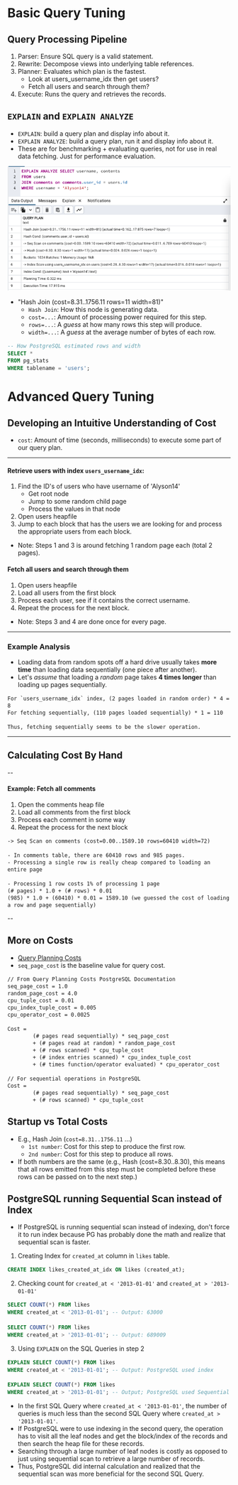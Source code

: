 # Basic Query Tuning

## Query Processing Pipeline

1. Parser: Ensure SQL query is a valid statement.
2. Rewrite: Decompose views into underlying table references.
3. Planner: Evaluates which plan is the fastest.
   - Look at users_username_idx then get users?
   - Fetch all users and search through them?
4. Execute: Runs the query and retrieves the records.

## `EXPLAIN` and `EXPLAIN ANALYZE`

- `EXPLAIN`: build a query plan and display info about it.
- `EXPLAIN ANALYZE`: build a query plan, run it and display info about it.
- These are for benchmarking + evaluating queries, not for use in real data fetching. Just for performance evaluation.

<img src="../pics/explain_analyze.png" />

- "Hash Join (cost=8.31..1756.11 rows=11 width=81)"
  - `Hash Join`: How this node is generating data.
  - `cost=...`: Amount of processing power required for this step.
  - `rows=...`: A _guess_ at how many rows this step will produce.
  - `width=...`: A _guess_ at the average number of bytes of each row.

```sql
-- How PostgreSQL estimated rows and width
SELECT *
FROM pg_stats
WHERE tablename = 'users';
```

# Advanced Query Tuning

## Developing an Intuitive Understanding of Cost

- `cost`: Amount of time (seconds, milliseconds) to execute some part of our query plan.

---

#### Retrieve users with index `users_username_idx`:

1. Find the ID's of users who have username of 'Alyson14'
   - Get root node
   - Jump to some random child page
   - Process the values in that node
2. Open users heapfile
3. Jump to each block that has the users we are looking for and process the appropriate users from each block.

- Note: Steps 1 and 3 is around fetching 1 random page each (total 2 pages).

#### Fetch all users and search through them

1. Open users heapfile
2. Load all users from the first block
3. Process each user, see if it contains the correct username.
4. Repeat the process for the next block.

- Note: Steps 3 and 4 are done once for every page.

---

### Example Analysis

- Loading data from random spots off a hard drive usually takes **more time** than loading data sequentially (one piece after another).
- Let's _assume_ that loading a _random_ page takes **4 times longer** than loading up pages sequentially.

```
For `users_username_idx` index, (2 pages loaded in random order) * 4 = 8
For fetching sequentially, (110 pages loaded sequentially) * 1 = 110

Thus, fetching sequentially seems to be the slower operation.
```

---

## Calculating Cost By Hand

--

#### Example: Fetch all comments

1. Open the comments heap file
2. Load all comments from the first block
3. Process each comment in some way
4. Repeat the process for the next block

```
-> Seq Scan on comments (cost=0.00..1589.10 rows=60410 width=72)

- In comments table, there are 60410 rows and 985 pages.
- Processing a single row is really cheap compared to loading an entire page

- Processing 1 row costs 1% of processing 1 page
(# pages) * 1.0 + (# rows) * 0.01
(985) * 1.0 + (60410) * 0.01 = 1589.10 (we guessed the cost of loading a row and page sequentially)
```

--

## More on Costs

- [Query Planning Costs](https://www.postgresql.org/docs/current/runtime-config-query.html)
- `seq_page_cost` is the baseline value for query cost.

```
// From Query Planning Costs PostgreSQL Documentation
seq_page_cost = 1.0
random_page_cost = 4.0
cpu_tuple_cost = 0.01
cpu_index_tuple_cost = 0.005
cpu_operator_cost = 0.0025

Cost =
        (# pages read sequentially) * seq_page_cost
        + (# pages read at random) * random_page_cost
        + (# rows scanned) * cpu_tuple_cost
        + (# index entries scanned) * cpu_index_tuple_cost
        + (# times function/operator evaluated) * cpu_operator_cost

// For sequential operations in PostgreSQL
Cost =
        (# pages read sequentially) * seq_page_cost
        + (# rows scanned) * cpu_tuple_cost
```

## Startup vs Total Costs

- E.g., Hash Join (`cost=8.31..1756.11` ...)
  - `1st number`: Cost for this step to produce the first row.
  - `2nd number`: Cost for this step to produce all rows.
- If both numbers are the same (e.g., Hash (cost=8.30..8.30), this means that all rows emitted from this step must be completed before these rows can be passed on to the next step.)

## PostgreSQL running Sequential Scan instead of Index

- If PostgreSQL is running sequential scan instead of indexing, don't force it to run index because PG has probably done the math and realize that sequential scan is faster.

1. Creating Index for `created_at` column in `likes` table.

```sql
CREATE INDEX likes_created_at_idx ON likes (created_at);
```

2. Checking count for `created_at < '2013-01-01'` and `created_at > '2013-01-01'`

```sql
SELECT COUNT(*) FROM likes
WHERE created_at < '2013-01-01'; -- Output: 63000

SELECT COUNT(*) FROM likes
WHERE created_at > '2013-01-01'; -- Output: 689009
```

3. Using `EXPLAIN` on the SQL Queries in step 2

```sql
EXPLAIN SELECT COUNT(*) FROM likes
WHERE created_at < '2013-01-01'; -- Output: PostgreSQL used index

EXPLAIN SELECT COUNT(*) FROM likes
WHERE created_at > '2013-01-01'; -- Output; PostgreSQL used Sequential Scan
```

- In the first SQL Query where `created_at < '2013-01-01'`, the number of queries is much less than the second SQL Query where `created_at > '2013-01-01'`.
- If PostgreSQL were to use indexing in the second query, the operation has to visit all the leaf nodes and get the block/index of the records and then search the heap file for these records.
- Searching through a large number of leaf nodes is costly as opposed to just using sequential scan to retrieve a large number of records.
- Thus, PostgreSQL did internal calculation and realized that the sequential scan was more beneficial for the second SQL Query.
